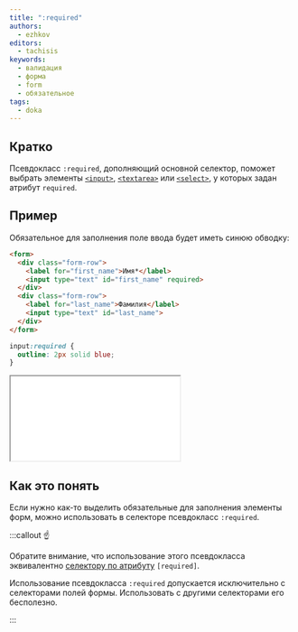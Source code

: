 ```yaml
---
title: ":required"
authors:
  - ezhkov
editors:
  - tachisis
keywords:
  - валидация
  - форма
  - form
  - обязательное
tags:
  - doka
---
```


## Кратко

Псевдокласс `:required`, дополняющий основной селектор, поможет выбрать элементы [`<input>`](/html/input), [`<textarea>`](/html/textarea) или [`<select>`](/html/select), у которых задан атрибут `required`.

## Пример

Обязательное для заполнения поле ввода будет иметь синюю обводку:

```html
<form>
  <div class="form-row">
    <label for="first_name">Имя*</label>
    <input type="text" id="first_name" required>
  </div>
  <div class="form-row">
    <label for="last_name">Фамилия</label>
    <input type="text" id="last_name">
  </div>
</form>
```


```css
input:required {
  outline: 2px solid blue;
}
```

<iframe title="Название — :required — Дока" src="demos/ezhkov-BaLbMKG/index.html"></iframe>

## Как это понять

Если нужно как-то выделить обязательные для заполнения элементы форм, можно использовать в селекторе псевдокласс `:required`.

:::callout ☝️

Обратите внимание, что использование этого псевдокласса эквивалентно [селектору по атрибуту](/css/attribute-selector) `[required]`.

Использование псевдокласса `:required` допускается исключительно с селекторами полей формы. Использовать с другими селекторами его бесполезно.

:::
